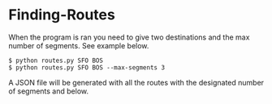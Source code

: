 # Finding-Routes
When the program is ran you need to give two destinations and the max number of segments. See example below.
```
$ python routes.py SFO BOS
$ python routes.py SFO BOS --max-segments 3
```
A JSON file will be generated with all the routes with the designated number of segments and below.
